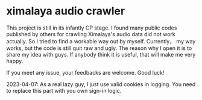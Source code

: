 # ximalaya audio crawler
This project is still in its infantly CP stage. I found many public codes published by others for crawling Ximalaya's audio data did not work actually. So I tried to find a workable way out by myself. Currently， my way works, but the code is still quit raw and ugly. The reason why I open it is to share my idea with guys. If anybody think it is useful, that will make me very happy. 

If you meet any issue, your feedbacks are welcome. Good luck!

2023-04-07:
As a real lazy guy, I just use valid cookies in logging. You need to replace this part with you own sign-in logic. 
